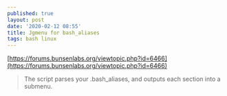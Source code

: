 ```yaml
---
published: true
layout: post
date: '2020-02-12 08:55'
title: Jgmenu for bash_aliases
tags: bash linux 
---
```

[https://forums.bunsenlabs.org/viewtopic.php?id=6466](https://forums.bunsenlabs.org/viewtopic.php?id=6466)

> The script parses your .bash_aliases, and outputs each section into a submenu.
